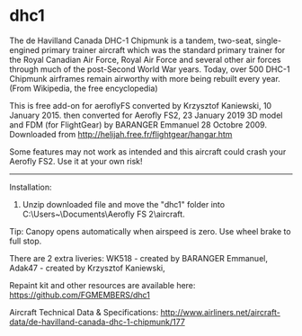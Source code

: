 # dhc1
The de Havilland Canada DHC-1 Chipmunk is a tandem, two-seat, single-engined primary trainer aircraft which was the standard primary trainer for the Royal Canadian Air Force, Royal Air Force and several other air forces through much of the post-Second World War years. Today, over 500 DHC-1 Chipmunk airframes remain airworthy with more being rebuilt every year.(From Wikipedia, the free encyclopedia)

This is free add-on for aeroflyFS converted by Krzysztof Kaniewski, 10 January 2015.
then converted for Aerofly FS2, 23 January 2019
3D model and FDM (for FlightGear) by BARANGER Emmanuel 28 Octobre 2009. Downloaded from http://helijah.free.fr/flightgear/hangar.htm

 Some features may not work as intended and this aircraft could crash your Aerofly FS2. 
 Use it at your own risk!

------------------------------------------------------------
Installation:

1. Unzip downloaded file and move the "dhc1" folder into C:\Users\~\Documents\Aerofly FS 2\aircraft.

Tip:
Canopy opens automatically when airspeed is zero. Use wheel brake to full stop.

There are 2 extra liveries: WK518 - created by BARANGER Emmanuel, Adak47 - created by Krzysztof Kaniewski,

Repaint kit and other resources are available here: https://github.com/FGMEMBERS/dhc1

Aircraft Technical Data & Specifications: http://www.airliners.net/aircraft-data/de-havilland-canada-dhc-1-chipmunk/177